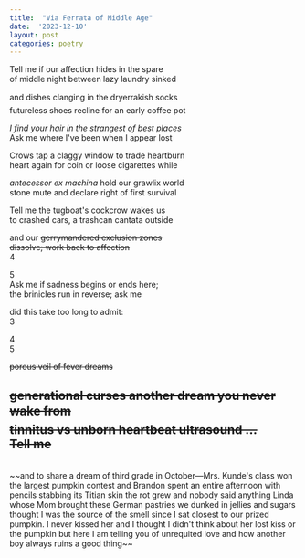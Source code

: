 ```yaml
---
title:  "Via Ferrata of Middle Age"
date:  '2023-12-10'
layout: post
categories: poetry
---
```


Tell me if our affection hides in the spare   
of middle night between lazy laundry sinked    

and dishes clanging in the dryer&#151;rakish socks  
futureless shoes recline for an early coffee pot  

*I find your hair in the strangest of best places*  
Ask me where I've been when I appear lost  

Crows tap a claggy window to trade heartburn   
heart again for coin or loose cigarettes while  

*antecessor ex machina* hold our grawlix world  
stone mute and declare right of first survival

Tell me the tugboat's cockcrow wakes us  
to crashed cars, a trashcan cantata outside

and our ~~gerrymandered exclusion zones  
dissolve; work back to affection~~      
4  

5  
Ask me if sadness begins or ends here;   
the brinicles run in reverse; ask me  

did this take too long to admit:  
3  

4  
5

 


~~porous veil of fever dreams~~ 
  
~~generational curses
another dream you never wake from&#151;  
tinnitus vs unborn heartbeat ultrasound
...  
Tell me~~
--- 
<br/>
~~and to share a dream of third grade
in October&#151;Mrs. Kunde's class won
the largest pumpkin contest and Brandon
spent an entire afternoon with pencils
stabbing its Titian skin
the rot grew and nobody said anything
Linda whose Mom brought these German
pastries we dunked in jellies and sugars
thought I was the source of the smell
since I sat closest to our prized pumpkin.
I never kissed her and I thought I didn't 
think about her lost kiss or the pumpkin
but here I am telling you of unrequited love
and how another boy always ruins a good thing~~

